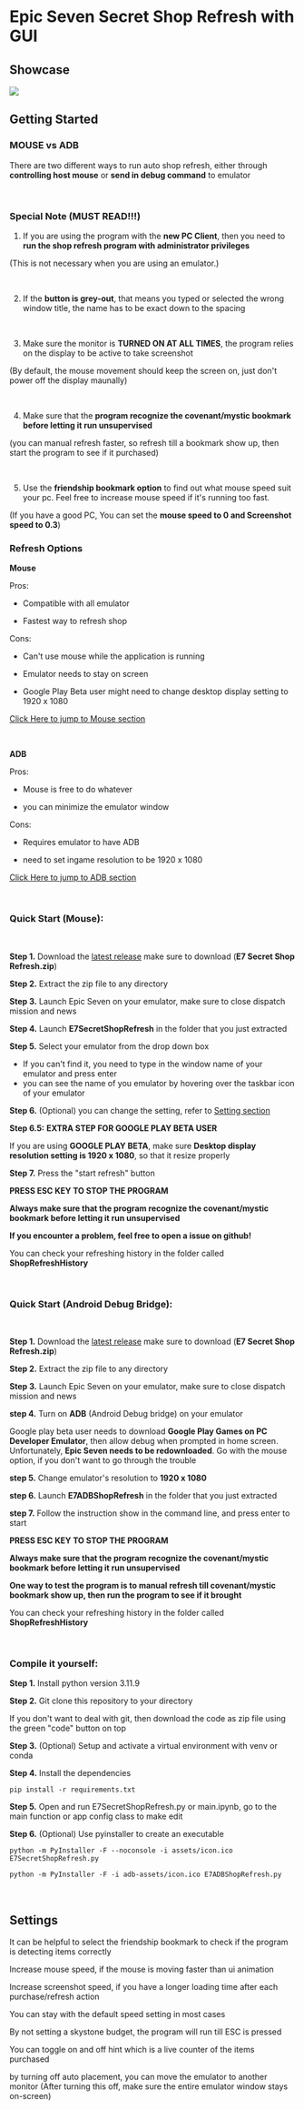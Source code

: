 # Epic Seven Secret Shop Refresh with GUI
## Showcase
![](https://github.com/sya1999/Epic-Seven-Secret-Shop-Refresh/blob/main/assets/E7.gif)
## Getting Started
### MOUSE vs ADB
There are two different ways to run auto shop refresh, either through **controlling host mouse** or **send in debug command** to emulator

<br>

### Special Note (MUST READ!!!)
1. If you are using the program with the **new PC Client**, then you need to **run the shop refresh program with administrator privileges**

(This is not necessary when you are using an emulator.)

<br>

2. If the **button is grey-out**, that means you typed or selected the wrong window title, the name has to be exact down to the spacing

<br>

3. Make sure the monitor is **TURNED ON AT ALL TIMES**, the program relies on the display to be active to take screenshot

(By default, the mouse movement should keep the screen on, just don't power off the display maunally)

<br>

4. Make sure that the **program recognize the covenant/mystic bookmark before letting it run unsupervised**

(you can manual refresh faster, so refresh till a bookmark show up, then start the program to see if it purchased)

<br>

5. Use the **friendship bookmark option** to find out what mouse speed suit your pc. Feel free to increase mouse speed if it's running too fast.

(If you have a good PC, You can set the **mouse speed to 0 and Screenshot speed to 0.3**) 

### Refresh Options
**Mouse**

Pros:

- Compatible with all emulator

- Fastest way to refresh shop 

Cons:

- Can't use mouse while the application is running

- Emulator needs to stay on screen

- Google Play Beta user might need to change desktop display setting to 1920 x 1080

[Click Here to jump to Mouse section](https://github.com/Solunium/Epic-Seven-E7-Secret-Shop-Refresh/tree/main?tab=readme-ov-file#quick-start-mouse)

<br>

**ADB**

Pros:

- Mouse is free to do whatever

- you can minimize the emulator window 

Cons:

- Requires emulator to have ADB 

- need to set ingame resolution to be 1920 x 1080

[Click Here to jump to ADB section](https://github.com/Solunium/Epic-Seven-E7-Secret-Shop-Refresh/tree/main?tab=readme-ov-file#quick-start-android-debug-bridge)

<br>

### Quick Start (Mouse):

<br>

**Step 1.** Download the [latest release](https://github.com/sya1999/Epic-Seven-Secret-Shop-Refresh/releases) make sure to download (**E7 Secret Shop Refresh.zip**)

**Step 2.** Extract the zip file to any directory

**Step 3.** Launch Epic Seven on your emulator, make sure to close dispatch mission and news

**Step 4.** Launch **E7SecretShopRefresh** in the folder that you just extracted

**Step 5.** Select your emulator from the drop down box	
  - If you can't find it, you need to type in the window name of your emulator and press enter
  - you can see the name of you emulator by hovering over the taskbar icon of your emulator

**Step 6.** (Optional) you can change the setting, refer to [Setting section](https://github.com/sya1999/Epic-Seven-Secret-Shop-Refresh/tree/main?tab=readme-ov-file#settings)

**Step 6.5:** **EXTRA STEP FOR GOOGLE PLAY BETA USER**

If you are using **GOOGLE PLAY BETA**, make sure **Desktop display resolution setting is 1920 x 1080**, so that it resize properly  

**Step 7.** Press the "start refresh" button

**PRESS ESC KEY TO STOP THE PROGRAM**

**Always make sure that the program recognize the covenant/mystic bookmark before letting it run unsupervised**

**If you encounter a problem, feel free to open a issue on github!**
	
You can check your refreshing history in the folder called **ShopRefreshHistory**

<br>

### Quick Start (Android Debug Bridge):

<br>

**Step 1.** Download the [latest release](https://github.com/sya1999/Epic-Seven-Secret-Shop-Refresh/releases) make sure to download (**E7 Secret Shop Refresh.zip**)

**Step 2.** Extract the zip file to any directory

**Step 3.** Launch Epic Seven on your emulator, make sure to close dispatch mission and news

**step 4.** Turn on **ADB** (Android Debug bridge) on your emulator

Google play beta user needs to download **Google Play Games on PC Developer Emulator**, then allow debug when prompted in home screen. 
Unfortunately, **Epic Seven needs to be redownloaded**. Go with the mouse option, if you don't want to go through the trouble

**step 5.** Change emulator's resolution to **1920 x 1080**

**step 6.** Launch **E7ADBShopRefresh** in the folder that you just extracted

**step 7.** Follow the instruction show in the command line, and press enter to start

**PRESS ESC KEY TO STOP THE PROGRAM**

**Always make sure that the program recognize the covenant/mystic bookmark before letting it run unsupervised**

**One way to test the program is to manual refresh till covenant/mystic bookmark show up, then run the program to see if it brought**

You can check your refreshing history in the folder called **ShopRefreshHistory**

<br>

### Compile it yourself:
**Step 1.** Install python version 3.11.9

**Step 2.** Git clone this repository to your directory

If you don't want to deal with git, then download the code as zip file using the green "code" button on top

**Step 3.** (Optional) Setup and activate a virtual environment with venv or conda

**Step 4.** Install the dependencies
```
pip install -r requirements.txt
```
**Step 5.** Open and run E7SecretShopRefresh.py or main.ipynb, go to the main function or app config class to make edit

**Step 6.** (Optional) Use pyinstaller to create an executable
```
python -m PyInstaller -F --noconsole -i assets/icon.ico E7SecretShopRefresh.py
```
```
python -m PyInstaller -F -i adb-assets/icon.ico E7ADBShopRefresh.py
```

<br>

## Settings
It can be helpful to select the friendship bookmark to check if the program is detecting items correctly	

Increase mouse speed, if the mouse is moving faster than ui animation

Increase screenshot speed, if you have a longer loading time after each purchase/refresh action

You can stay with the default speed setting in most cases

By not setting a skystone budget, the program will run till ESC is pressed

You can toggle on and off hint which is a live counter of the items purchased

by turning off auto placement, you can move the emulator to another monitor (After turning this off, make sure the entire emulator window stays on-screen)
